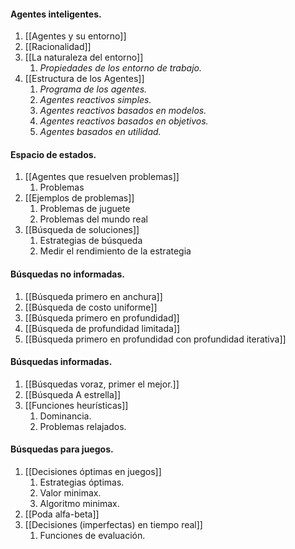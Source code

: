 #### Agentes inteligentes.
1. [[Agentes y su entorno]]
2. [[Racionalidad]]
3. [[La naturaleza del entorno]]
	1. *Propiedades de los entorno de trabajo.*
4. [[Estructura de los Agentes]]
	1. *Programa de los agentes.*
	2. *Agentes reactivos simples.*
	3. *Agentes reactivos basados en modelos.*
	4. *Agentes reactivos basados en objetivos.*
	5. *Agentes basados en utilidad.*
#### Espacio de estados.
1. [[Agentes que resuelven problemas]]
	1. Problemas
2. [[Ejemplos de problemas]]
	1. Problemas de juguete
	2. Problemas del mundo real
3. [[Búsqueda de soluciones]]
	1. Estrategias de búsqueda
	2. Medir el rendimiento de la estrategia
#### Búsquedas no informadas.
1. [[Búsqueda primero en anchura]]
2. [[Búsqueda de costo uniforme]]
3. [[Búsqueda primero en profundidad]]
4. [[Búsqueda de profundidad limitada]]
5. [[Búsqueda primero en profundidad con profundidad iterativa]]
#### Búsquedas informadas.
1. [[Búsquedas voraz, primer el mejor.]]
2. [[Búsqueda A estrella]]
3. [[Funciones heurísticas]]
	1. Dominancia.
	2. Problemas relajados.
#### Búsquedas para juegos.
1. [[Decisiones óptimas en juegos]]
	1. Estrategias óptimas.
	2. Valor minimax.
	3. Algoritmo minimax.
2. [[Poda alfa-beta]]
3. [[Decisiones (imperfectas) en tiempo real]]
	1. Funciones de evaluación.